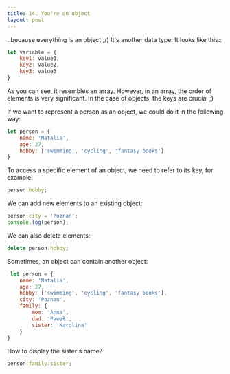 ```yaml
---
title: 14. You're an object
layout: post
---
```


..because everything is an object ;/) It's another data type. It looks like this::

```js
let variable = {
    key1: value1,
    key2: value2,
    key3: value3
}
```

As you can see, it resembles an array. However, in an array, the order of elements is very significant. In the case of objects, the keys are crucial ;\)

If we want to represent a person as an object, we could do it in the following way:

```js
let person = {
    name: 'Natalia',
    age: 27,
    hobby: ['swimming', 'cycling', 'fantasy books']
}
```

To access a specific element of an object, we need to refer to its key, for example:

```js
person.hobby;
```

We can add new elements to an existing object:

```js
person.city = 'Poznań';
console.log(person);
```

We can also delete elements:

```js
delete person.hobby;
```

Sometimes, an object can contain another object:

```js
 let person = {   
    name: 'Natalia',
    age: 27,
    hobby: ['swimming', 'cycling', 'fantasy books'],
    city: 'Poznan',
    family: {
        mom: 'Anna',
        dad: 'Paweł',
        sister: 'Karolina'
    }
}
```

How to display the sister's name?

```js
person.family.sister;
```



